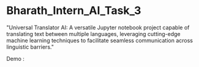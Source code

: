# Bharath_Intern_AI_Task_3
"Universal Translator AI: A versatile Jupyter notebook project capable of translating text between multiple languages, leveraging cutting-edge machine learning techniques to facilitate seamless communication across linguistic barriers."

Demo :



